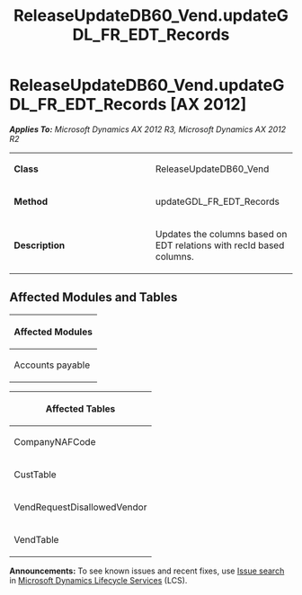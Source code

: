 ﻿---
title: ReleaseUpdateDB60_Vend.updateGDL_FR_EDT_Records
TOCTitle: ReleaseUpdateDB60_Vend.updateGDL_FR_EDT_Records
ms:assetid: 15fbc440-0c21-959a-2019-99917950f9d8
ms:mtpsurl: https://msdn.microsoft.com/en-us/library/JJ718545(v=AX.60)
ms:contentKeyID: 49706830
ms.date: 05/18/2015
mtps_version: v=AX.60
---

# ReleaseUpdateDB60\_Vend.updateGDL\_FR\_EDT\_Records [AX 2012]


_**Applies To:** Microsoft Dynamics AX 2012 R3, Microsoft Dynamics AX 2012 R2_

<table>
<colgroup>
<col style="width: 50%" />
<col style="width: 50%" />
</colgroup>
<tbody>
<tr class="odd">
<td><p><strong>Class</strong></p></td>
<td><p>ReleaseUpdateDB60_Vend</p></td>
</tr>
<tr class="even">
<td><p><strong>Method</strong></p></td>
<td><p>updateGDL_FR_EDT_Records</p></td>
</tr>
<tr class="odd">
<td><p><strong>Description</strong></p></td>
<td><p>Updates the columns based on EDT relations with recId based columns.</p></td>
</tr>
</tbody>
</table>


## Affected Modules and Tables

<table>
<colgroup>
<col style="width: 100%" />
</colgroup>
<thead>
<tr class="header">
<th><p>Affected Modules</p></th>
</tr>
</thead>
<tbody>
<tr class="odd">
<td><p>Accounts payable</p></td>
</tr>
</tbody>
</table>


<table>
<colgroup>
<col style="width: 100%" />
</colgroup>
<thead>
<tr class="header">
<th><p>Affected Tables</p></th>
</tr>
</thead>
<tbody>
<tr class="odd">
<td><p>CompanyNAFCode</p></td>
</tr>
<tr class="even">
<td><p>CustTable</p></td>
</tr>
<tr class="odd">
<td><p>VendRequestDisallowedVendor</p></td>
</tr>
<tr class="even">
<td><p>VendTable</p></td>
</tr>
</tbody>
</table>

  
**Announcements:** To see known issues and recent fixes, use [Issue search](http://go.microsoft.com/fwlink/?linkid=389258) in [Microsoft Dynamics Lifecycle Services](http://go.microsoft.com/fwlink/?linkid=306505) (LCS).

